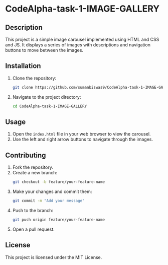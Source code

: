 # CodeAlpha-task-1-IMAGE-GALLERY

## Description
This project is a simple image carousel implemented using HTML and CSS and JS. It displays a series of images with descriptions and navigation buttons to move between the images.

## Installation
1. Clone the repository:
    ```sh
    git clone https://github.com/sumanbiswas9/CodeAlpha-task-1-IMAGE-GALLERY.git
    ```
2. Navigate to the project directory:
    ```sh
    cd CodeAlpha-task-1-IMAGE-GALLERY
    ```

## Usage
1. Open the `index.html` file in your web browser to view the carousel.
2. Use the left and right arrow buttons to navigate through the images.

## Contributing
1. Fork the repository.
2. Create a new branch:
    ```sh
    git checkout -b feature/your-feature-name
    ```
3. Make your changes and commit them:
    ```sh
    git commit -m "Add your message"
    ```
4. Push to the branch:
    ```sh
    git push origin feature/your-feature-name
    ```
5. Open a pull request.

## License
This project is licensed under the MIT License.

